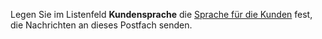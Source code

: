 <!-- markdownlint-disable-file MD041 -->
Legen Sie im Listenfeld **Kundensprache** die [Sprache für die Kunden][4] fest, die Nachrichten an dieses Postfach senden.

<!-- Referenced links -->
[4]: ../../../../localization/learn/customer-languages.md
